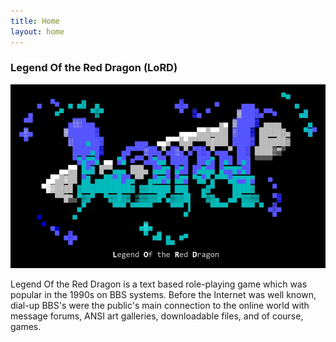 ```yaml
---
title: Home
layout: home
---
```

### Legend Of the Red Dragon (LoRD)  
  
![](assets/images/Slider1_1_2s.webp)
  

Legend Of the Red Dragon is a text based role-playing game which was popular in the 1990s on BBS systems. Before the Internet was well known, dial-up BBS's were the public's main connection to the online world with message forums, ANSI art galleries, downloadable files, and of course, games. 

